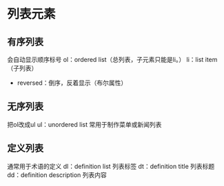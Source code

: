 # 列表元素

## 有序列表

会自动显示顺序标号
ol：ordered list（总列表，子元素只能是li。）
li：list item（子列表）

- reversed：倒序，反着显示（布尔属性）

## 无序列表

把ol改成ul
ul：unordered list
常用于制作菜单或新闻列表

## 定义列表

通常用于术语的定义
dl：definition list  列表标签
dt：definition title  列表标题
dd：definition description  列表内容
